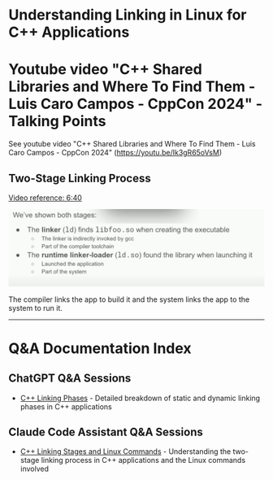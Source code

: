 # Understanding Linking in Linux for C++ Applications

# Youtube video "C++ Shared Libraries and Where To Find Them - Luis Caro Campos - CppCon 2024" - Talking Points

See youtube video "C++ Shared Libraries and Where To Find Them - Luis Caro Campos - CppCon 2024" (https://youtu.be/Ik3gR65oVsM)


## Two-Stage Linking Process
[Video reference: 6:40](https://youtu.be/Ik3gR65oVsM?t=401)

![alt text](image.png)

The compiler links the app to build it and the system links the app to the system to run it.

---

# Q&A Documentation Index

## ChatGPT Q&A Sessions

- [C++ Linking Phases](chatgpt-qa-linking-phases.md) - Detailed breakdown of static and dynamic linking phases in C++ applications

## Claude Code Assistant Q&A Sessions

- [C++ Linking Stages and Linux Commands](claude-code-qa-linking-stages.md) - Understanding the two-stage linking process in C++ applications and the Linux commands involved
